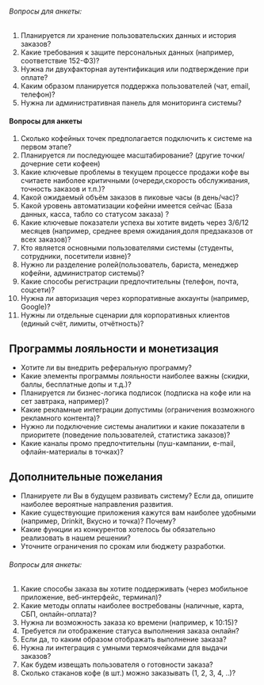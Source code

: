 ###### Вопросы для анкеты:
1. Планируется ли хранение пользовательских данных и история заказов?
2. Какие требования к защите персональных данных (например, соответствие 152-ФЗ)?
3. Нужна ли двухфакторная аутентификация или подтверждение при оплате?
4. Каким образом планируется поддержка пользователей (чат, email, телефон)?
5. Нужна ли административная панель для мониторинга системы?
#### Вопросы для анкеты
1. Сколько кофейных точек предполагается подключить к системе на первом этапе?
2. Планируется ли последующее масштабирование? (другие точки/дочерние сети кофеен)
3. Какие ключевые проблемы в текущем процессе продажи кофе вы считаете наиболее критичными (очереди,скорость обслуживания, точность заказов и т.п.)?
4. Какой ожидаемый объём заказов в пиковые часы (в день/час)?
5. Какой уровень автоматизации кофейни имеется сейчас (База данных, касса, табло со статусом заказа) ?
6. Какие ключевые показатели успеха вы хотите видеть через 3/6/12 месяцев (например, среднее время ожидания,доля предзаказов от всех заказов)?
7. Кто является основными пользователями системы (студенты, сотрудники, посетители извне)?
8. Нужно ли разделение ролей(пользователь, бариста, менеджер кофейни, администратор системы)?
9. Какие способы регистрации предпочтительны (телефон, почта, соцсети)?
10. Нужна ли авторизация через корпоративные аккаунты (например, Google)?
11. Нужны ли отдельные сценарии для корпоративных клиентов (единый счёт, лимиты, отчётность)?

## Программы лояльности и монетизация
* Хотите ли вы внедрить реферальную программу?
* Какие элементы программы лояльности наиболее важны (скидки, баллы, бесплатные допы и т.д.)?
* Планируется ли бизнес-логика подписок (подписка на кофе или на сет завтрака, например)?
* Какие рекламные интеграции допустимы (ограничения возможного рекламного контента)?
* Нужно ли подключение системы аналитики и какие показатели в приоритете (поведение пользователей, статистика заказов)?
* Какие каналы промо предпочтительны (пуш-кампании, e-mail, офлайн-материалы в точках)?
## Дополнительные пожелания
* Планируете ли Вы в будущем развивать систему? Если да, опишите наиболее вероятные направления развития.
* Какие существующие приложения кажутся вам наиболее удобными (например, Drinkit, Вкусно и точка)? Почему?
* Какие функции из конкурентов хотелось бы обязательно реализовать в нашем решении?
* Уточните ограничения по срокам или бюджету разработки.
###### Вопросы для анкеты:
1. Какие способы заказа вы хотите поддерживать (через мобильное приложение, веб-интерфейс, терминал)?
2. Какие методы оплаты наиболее востребованы (наличные, карта, СБП, онлайн-оплата)?
3. Нужна ли возможность заказа ко времени (например, к 10:15)?
4. Требуется ли отображение статуса выполнения заказа онлайн? 
5. Если да, то каким образом отображать выполнение заказа?
6. Нужна ли интеграция с умными термоячейками для выдачи заказов?
7. Как будем извещать пользователя о готовности заказа?
8. Сколько стаканов кофе (в шт.) можно заказывать (1, 2, 3, 4, ..)?
